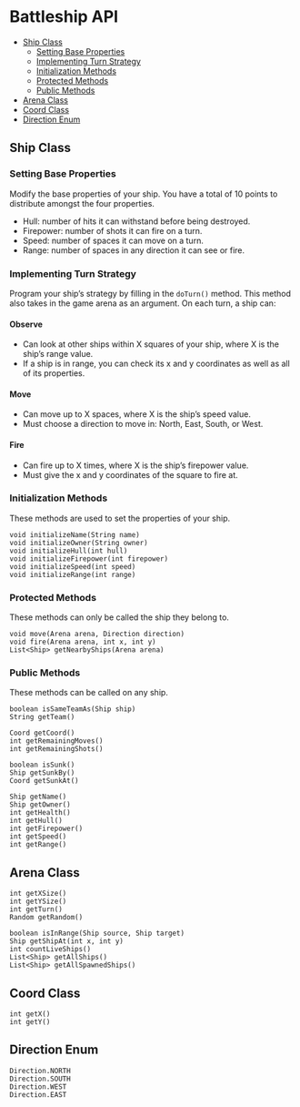 # Battleship API

* [Ship Class](#ship-class)
	* [Setting Base Properties](#setting-base-properties)
	* [Implementing Turn Strategy](#implementing-turn-strategy)
	* [Initialization Methods](#initialization-methods)
	* [Protected Methods](#protected-methods)
	* [Public Methods](#public-methods)
* [Arena Class](#arena-class)
* [Coord Class](#coord-class)
* [Direction Enum](#direction-enum)

## Ship Class

### Setting Base Properties

Modify the base properties of your ship. You have a total of 10 points to distribute amongst the four properties.

* Hull: number of hits it can withstand before being destroyed.
* Firepower: number of shots it can fire on a turn.
* Speed: number of spaces it can move on a turn.
* Range: number of spaces in any direction it can see or fire.

### Implementing Turn Strategy

Program your ship’s strategy by filling in the `doTurn()` method. This method also takes in the game arena as an argument. On each turn, a ship can:

#### Observe

* Can look at other ships within X squares of your ship, where X is the ship’s range value.
* If a ship is in range, you can check its x and y coordinates as well as all of its properties.

#### Move

* Can move up to X spaces, where X is the ship’s speed value.
* Must choose a direction to move in: North, East, South, or West.

#### Fire

* Can fire up to X times, where X is the ship’s firepower value.
* Must give the x and y coordinates of the square to fire at.

### Initialization Methods

These methods are used to set the properties of your ship.

```
void initializeName(String name)
void initializeOwner(String owner)
void initializeHull(int hull)
void initializeFirepower(int firepower)
void initializeSpeed(int speed)
void initializeRange(int range)
```

### Protected Methods

These methods can only be called the ship they belong to.

```
void move(Arena arena, Direction direction)
void fire(Arena arena, int x, int y)
List<Ship> getNearbyShips(Arena arena)
```

### Public Methods

These methods can be called on any ship.

```
boolean isSameTeamAs(Ship ship)
String getTeam()
```

```
Coord getCoord()
int getRemainingMoves()
int getRemainingShots()
```

```
boolean isSunk()
Ship getSunkBy()
Coord getSunkAt()
```

```
Ship getName()
Ship getOwner()
int getHealth()
int getHull()
int getFirepower()
int getSpeed()
int getRange()
```

## Arena Class

```
int getXSize()
int getYSize()
int getTurn()
Random getRandom()
```

```
boolean isInRange(Ship source, Ship target)
Ship getShipAt(int x, int y)
int countLiveShips()
List<Ship> getAllShips()
List<Ship> getAllSpawnedShips()
```

## Coord Class

```
int getX()
int getY()
```

## Direction Enum

```
Direction.NORTH
Direction.SOUTH
Direction.WEST
Direction.EAST
```
